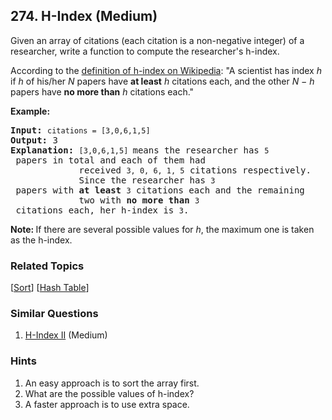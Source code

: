 <!--|This file generated by command(leetcode description); DO NOT EDIT.    |-->
<!--+----------------------------------------------------------------------+-->
<!--|@author    Openset <openset.wang@gmail.com>                           |-->
<!--|@link      https://github.com/openset                                 |-->
<!--|@home      https://github.com/openset/leetcode                        |-->
<!--+----------------------------------------------------------------------+-->

## 274. H-Index (Medium)

<p>Given an array of citations (each citation is a non-negative integer) of a researcher, write a function to compute the researcher&#39;s h-index.</p>

<p>According to the <a href="https://en.wikipedia.org/wiki/H-index" target="_blank">definition of h-index on Wikipedia</a>: &quot;A scientist has index <i>h</i> if <i>h</i> of his/her <i>N</i> papers have <b>at least</b> <i>h</i> citations each, and the other <i>N &minus; h</i> papers have <b>no more than</b> <i>h</i> citations each.&quot;</p>

<p><b>Example:</b></p>

<pre>
<b>Input:</b> <code>citations = [3,0,6,1,5]</code>
<b>Output:</b> 3 
<strong>Explanation: </strong><code>[3,0,6,1,5] </code>means the researcher has <code>5</code> papers in total and each of them had 
             received <code>3, 0, 6, 1, 5</code> citations respectively. 
&nbsp;            Since the researcher has <code>3</code> papers with <b>at least</b> <code>3</code> citations each and the remaining 
&nbsp;            two with <b>no more than</b> <code>3</code> citations each, her h-index is <code>3</code>.</pre>

<p><strong>Note:&nbsp;</strong>If there are several possible values for <em>h</em>, the maximum one is taken as the h-index.</p>


### Related Topics
  [[Sort](https://github.com/openset/leetcode/tree/master/tag/sort/README.md)]
  [[Hash Table](https://github.com/openset/leetcode/tree/master/tag/hash-table/README.md)]

### Similar Questions
  1. [H-Index II](https://github.com/openset/leetcode/tree/master/problems/h-index-ii) (Medium)

### Hints
  1. An easy approach is to sort the array first.
  1. What are the possible values of h-index?
  1. A faster approach is to use extra space.

